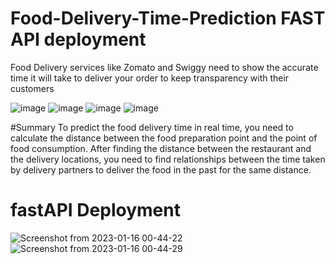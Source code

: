 # Food-Delivery-Time-Prediction FAST API deployment
Food Delivery services like Zomato and Swiggy need to show the accurate time it will take to deliver your order to keep transparency with their customers

![image](https://user-images.githubusercontent.com/62798405/212265121-057b20c4-9344-4acd-b8e0-00960b53cea5.png)
![image](https://user-images.githubusercontent.com/62798405/212265195-04d2ad30-4cad-4447-b025-b9d947611adf.png)
![image](https://user-images.githubusercontent.com/62798405/212265236-218f0d2b-3e4f-476c-b474-6be1b7546f00.png)
![image](https://user-images.githubusercontent.com/62798405/212265297-2c468ecd-d67f-4a2b-99ad-a6b53fbb1cdf.png)


#Summary
To predict the food delivery time in real time, you need to calculate the distance between the food preparation point and the point of food consumption. After finding the distance between the restaurant and the delivery locations, you need to find relationships between the time taken by delivery partners to deliver the food in the past for the same distance.
# fastAPI Deployment

![Screenshot from 2023-01-16 00-44-22](https://user-images.githubusercontent.com/62798405/212623696-f0a5ef4b-2a51-4028-a9f3-a99e32dfc107.png)
![Screenshot from 2023-01-16 00-44-29](https://user-images.githubusercontent.com/62798405/212623703-0412ed75-c8c9-44dc-9206-b1edb80b7f29.png)


